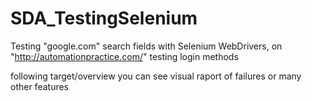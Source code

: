 # SDA_TestingSelenium
Testing "google.com" search fields with Selenium WebDrivers, on "http://automationpractice.com/" testing login methods

following target/overview you can see visual raport of failures or many other features